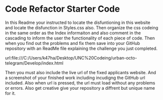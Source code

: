 # Code Refactor Starter Code
In this Readme your instructed to locate the disfuntioning in this website and locate the disfunction in Styles.css also. Then organize the css codeing in the same order as the Index informaiton and also comment in the cascading to inform the user the functionality of each piece  of code. Then when you find out the problems and fix them save into your GitHub repository with an ReadMe file explaining the challenge you just completed.








url:file:///C:/Users/k47ha/Desktop/UNC%20Codeing/urban-octo-telegram/Develop/index.html

Then you must also include the live url of the fixed applicants website. And a screenshot of your finished work including incudigng the GitHub url included. Also when url is pressed, the url must load without any problems or errors. Also get creative give your repository a diffrent but unique name for it.


